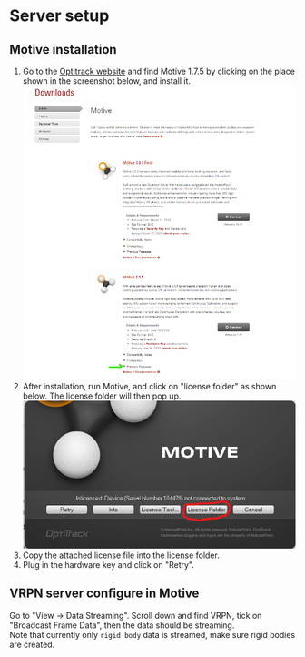 # Server setup
## Motive installation
1. Go to the [Optitrack website](https://optitrack.com/support/downloads/motive.html) and find Motive 1.7.5 by clicking on the place shown in the screenshot below, and install it. <br>
![Download page](https://github.com/Murphy41/VRPN-OptiTrack-ros/blob/main/images/download_website.png)
2. After installation, run Motive, and click on "license folder" as shown below. The license folder will then pop up. <br>
![Motive](https://github.com/Murphy41/VRPN-OptiTrack-ros/blob/main/images/motive_login.png)
3. Copy the attached license file into the license folder. 
4. Plug in the hardware key and click on "Retry". 

## VRPN server configure in Motive
Go to "View -> Data Streaming". Scroll down and find VRPN, tick on "Broadcast Frame Data", then the data should be streaming. <br>
Note that currently only `rigid body` data is streamed, make sure rigid bodies are created. 
